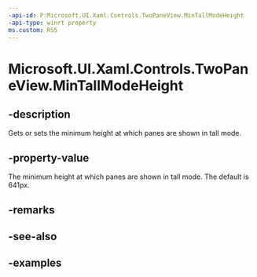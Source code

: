 ```yaml
---
-api-id: P:Microsoft.UI.Xaml.Controls.TwoPaneView.MinTallModeHeight
-api-type: winrt property
ms.custom: RS5
---
```


<!-- Property syntax.
public double MinTallModeHeight { get;  set; }
-->

# Microsoft.UI.Xaml.Controls.TwoPaneView.MinTallModeHeight

## -description

Gets or sets the minimum height at which panes are shown in tall mode.

## -property-value

The minimum height at which panes are shown in tall mode. The default is 641px.

## -remarks

## -see-also

## -examples

